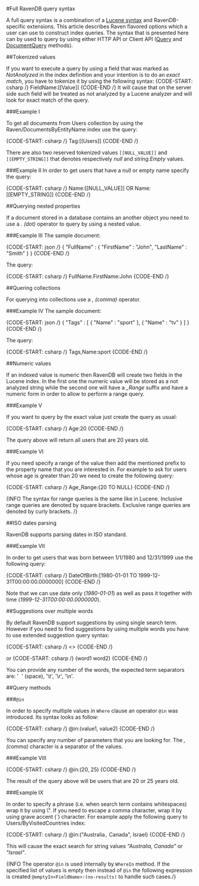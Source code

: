 ﻿#Full RavenDB query syntax

A full query syntax is a combination of a [Lucene syntax](http://lucene.apache.org/core/old_versioned_docs/versions/2_9_4/queryparsersyntax.html) and RavenDB-specific extensions. This article describes Raven flavored options which a user can use to
construct index queries. The syntax that is presented here can by used to query by using either HTTP API or Client API ([Query](../client-api/commands/querying/how-to-query-a-database) and [DocumentQuery]() methods).

##Tokenized values

If you want to execute a query by using a field that was marked as *NotAnalyzed* in the index definition and your intention is to do an *exact match*, you have to tokenize it by using the following syntax:
{CODE-START: csharp /}
FieldName:[[Value]]
{CODE-END /}
It will cause that on the server side such field will be treated as not analyzed by a Lucene analyzer and will look for exact match of the query.

###Example I

To get all documents from Users collection by using the Raven/DocumentsByEntityName index use the query:

{CODE-START: csharp /}
Tag:[[Users]]
{CODE-END /}

There are also two reserved tokenized values `[[NULL_VALUE]]` and `[[EMPTY_STRING]]` that denotes respectively *null* and *string.Empty* values.

###Example II
In order to get users that have a null or empty name specify the query:

{CODE-START: csharp /}
Name:[[NULL_VALUE]] OR Name:[[EMPTY_STRING]]
{CODE-END /}

##Querying nested properties

If a document stored in a database contains an another object you need to use a *. (dot)* operator to query by using a nested value.

###Example III
The sample document:

{CODE-START: json /}
{
    "FullName" : {
        "FirstName" : "John",
        "LastName" : "Smith"
    }
}
{CODE-END /}

The query:

{CODE-START: csharp /}
FullName.FirstName:John
{CODE-END /}

##Quering collections

For querying into collections use a *, (comma)* operator.

###Example IV
The sample document:

{CODE-START: json /}
{
    "Tags" : [
        {
            "Name" : "sport"
        },
        {
            "Name" : "tv"
        }
    ]
}
{CODE-END /}

The query:

{CODE-START: csharp /}
Tags,Name:sport
{CODE-END /}


##Numeric values

If an indexed value is numeric then RavenDB will create two fields in the Lucene index. In the first one the numeric value will be stored as a not analyzed string while
the second one will have a <em>_Range</em> suffix and have a numeric form in order to allow to perform a range query. 

###Example V

If you want to query by the exact value just create the query as usual:

{CODE-START: csharp /}
Age:20
{CODE-END /}

The query above will return all users that are 20 years old.

###Example VI

If you need specify a range of the value then add the mentioned prefix to the property name that you are interested in. 
For example to ask for users whose age is greater than 20 we need to create the following query:

{CODE-START: csharp /}
Age_Range:{20 TO NULL}
{CODE-END /}


{INFO The syntax for range queries is the same like in Lucene. Inclusive range queries are denoted by square brackets. Exclusive range queries are denoted by curly brackets. /}

##ISO dates parsing

RavenDB supports parsing dates in ISO standard. 

###Example VII

In order to get users that was born between 1/1/1980 and 12/31/1999 use the following query:

{CODE-START: csharp /}
DateOfBirth:[1980-01-01 TO 1999-12-31T00:00:00.0000000]
{CODE-END /}

Note that we can use date only (*1980-01-01*) as well as pass it together with time (*1999-12-31T00:00:00.0000000*).

##Suggestions over multiple words

By default RavenDB support suggestions by using single search term. However if you need to find suggestions by using multiple words you have to use extended suggestion query syntax:

{CODE-START: csharp /}
<<word1 word2>>
{CODE-END /}

or 
{CODE-START: csharp /}
(word1 word2)
{CODE-END /}

You can provide any number of the words, the expected term separators are: '&nbsp;&nbsp;' (space), '\t', '\r', '\n'.

##Query methods

###`@in`

In order to specify multiple values in `Where` clause an operator `@in` was introduced. Its syntax looks as follow:

{CODE-START: csharp /}
@in<FieldName>:(value1, value2)
{CODE-END /}

You can specify any number of parameters that you are looking for. The *, (comma)* character is a separator of the values.

###Example VIII

{CODE-START: csharp /}
@in<Age>:(20, 25)
{CODE-END /}

The result of the query above will be users that are 20 or 25 years old.

###Example IX

In order to specify a phrase (i.e. when search term contains whitespaces) wrap it by using \\". 
If you need to escape a comma character, wrap it by using grave accent (\`) character. For example apply the following query to Users/ByVisitedCountries index:

{CODE-START: csharp /}
@in<VisitedCountries>:(\"Australia`,` Canada\", Israel)
{CODE-END /}

This will cause the exact search for string values *"Australia, Canada"* or *"Israel"*.

{INFO The operator `@in` is used internally by `WhereIn` method. If the specified list of values is empty then instead of `@in` the following expression is created `@emptyIn<FieldName>:(no-results)` to handle such cases./}

